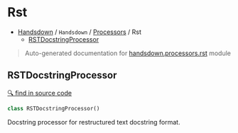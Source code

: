 # Rst

- [Handsdown](./README.md) / `Handsdown` / [Processors](./handsdown_processors_index.md) / Rst
  - [RSTDocstringProcessor](#rstdocstringprocessor)

> Auto-generated documentation for [handsdown.processors.rst](../handsdown/processors/rst.py) module

## RSTDocstringProcessor

[🔍 find in source code](../handsdown/processors/rst.py#L6)

```python
class RSTDocstringProcessor()
```

Docstring processor for restructured text docstring format.
